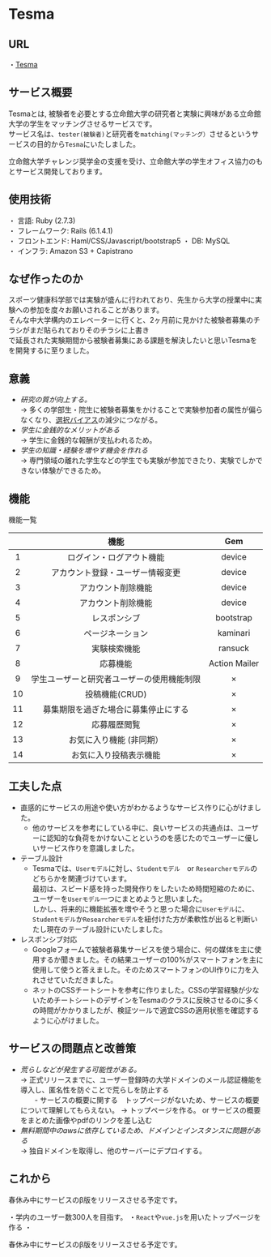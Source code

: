 # Tesma
## URL 
・[Tesma](http:///) 

## サービス概要
Tesmaとは, 被験者を必要とする立命館大学の研究者と実験に興味がある立命館大学の学生をマッチングさせるサービスです。  
サービス名は、`tester(被験者)`と研究者を`matching(マッチング）`させるというサービスの目的から`Tesma`にいたしました。 

立命館大学チャレンジ奨学金の支援を受け、立命館大学の学生オフィス協力のもとサービス開発しております。

## 使用技術  
・ 言語: Ruby (2.7.3)  
・ フレームワーク: Rails (6.1.4.1)  
・ フロントエンド: Haml/CSS/Javascript/bootstrap5
・ DB: MySQL  
・ インフラ: Amazon S3 + Capistrano 

## なぜ作ったのか
   スポーツ健康科学部では実験が盛んに行われており、先生から大学の授業中に実験への参加を度々お願いされることがあります。  
   そんな中大学構内のエレベーターに行くと、2ヶ月前に見かけた被験者募集のチラシがまだ貼られておりそのチラシに上書き  
   で延長された実験期間から被験者募集にある課題を解決したいと思いTesmaをを開発するに至りました。
   
## 意義

  - *研究の質が向上する。*  
        → 多くの学部生・院生に被験者募集をかけることで実験参加者の属性が偏らなくなり、[選択バイアス](https://jeaweb.jp/glossary/glossary012.html)の減少につながる。
  - *学生に金銭的なメリットがある*    
        → 学生に金銭的な報酬が支払われるため。
  - *学生の知識・経験を増やす機会を作れる*    
        → 専門領域の離れた学生などの学生でも実験が参加できたり、実験でしかできない体験ができるため。
       
 
## 機能
機能一覧

|  | 機能 | Gem |
|:---:|:---:|:---:|
|1|ログイン・ログアウト機能 |device|
|2|アカウント登録・ユーザー情報変更 |device|
|3|アカウント削除機能|device|
|4|アカウント削除機能|device|
|5|レスポンシブ|bootstrap|
|6|ページネーション|kaminari|
|7|実験検索機能|ransuck|
|8|応募機能|Action Mailer|
|9|学生ユーザーと研究者ユーザーの使用機能制限|×|
|10|投稿機能(CRUD)|×|
|11|募集期限を過ぎた場合に募集停止にする|×|
|12|応募履歴閲覧|×|
|13|お気に入り機能 (非同期）|×|
|14|お気に入り投稿表示機能|×|

## 工夫した点
- 直感的にサービスの用途や使い方がわかるようなサービス作りに心がけました。  
    - 他のサービスを参考にしている中に、良いサービスの共通点は、ユーザーに認知的な負荷をかけないことというのを感じたのでユーザーに優しいサービス作りを意識しました。  
- テーブル設計  
    - Tesmaでは、`Userモデル`に対し、`Studentモデル`　or `Researcherモデル`のどちらかを関連づけています。  
    最初は、スピード感を持った開発作りをしたいため時間短縮のために、ユーザーを`Userモデル`一つにまとめようと思いました。  
しかし、将来的に機能拡張を増やそうと思った場合に`Userモデル`に、`Studentモデル`か`Researcherモデル`を紐付けた方が柔軟性が出ると判断いたし現在のテーブル設計にいたしました。  
- レスポンシブ対応
    - Googleフォームで被験者募集サービスを使う場合に、何の媒体を主に使用するか聞きました。その結果ユーザーの100%がスマートフォンを主に使用して使うと答えました。そのためスマートフォンのUI作りに力を入れさせていただきました。  
    - ネットのCSSチートシートを参考に作りました。CSSの学習経験が少ないためチートシートのデザインをTesmaのクラスに反映させるのに多くの時間がかかりましたが、検証ツールで適宜CSSの適用状態を確認するように心がけました。
    

## サービスの問題点と改善策
 - *荒らしなどが発生する可能性がある。*  
        → 正式リリースまでに、ユーザー登録時の大学ドメインのメール認証機能を導入し、匿名性を防ぐことで荒らしを防止する  
　　- サービスの概要に関する　トップページがないため、サービスの概要について理解してもらえない。
        → トップページを作る。 or サービスの概要をまとめた画像やpdfのリンクを差し込む
 - *無料期間中のawsに依存しているため、ドメインとインスタンスに問題がある*  
        → 独自ドメインを取得し、他のサーバーにデプロイする。
        

## これから

春休み中にサービスのβ版をリリースさせる予定です。 

・学内のユーザー数300人を目指す。
・`React`や`vue.js`を用いたトップページを作る
・

春休み中にサービスのβ版をリリースさせる予定です。  

